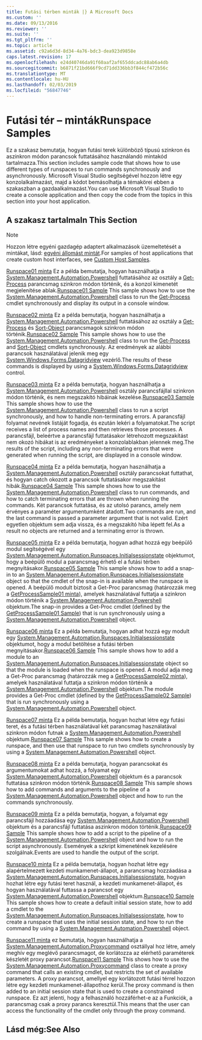 ```yaml
---
title: Futási térben minták |} A Microsoft Docs
ms.custom: ''
ms.date: 09/13/2016
ms.reviewer: ''
ms.suite: ''
ms.tgt_pltfrm: ''
ms.topic: article
ms.assetid: c92a6d3d-8d34-4a76-bdc3-dea923d9858e
caps.latest.revision: 17
ms.openlocfilehash: e24d40746da91f60aaf2af655ddcadc88ab6a4db
ms.sourcegitcommit: b6871f21bd666f9cd71dd336bb3f844cf472b56c
ms.translationtype: MT
ms.contentlocale: hu-HU
ms.lasthandoff: 02/03/2019
ms.locfileid: "56847746"
---
```

# <a name="runspace-samples"></a><span data-ttu-id="8388d-102">Futási tér – minták</span><span class="sxs-lookup"><span data-stu-id="8388d-102">Runspace Samples</span></span>

<span data-ttu-id="8388d-103">Ez a szakasz bemutatja, hogyan futási terek különböző típusú szinkron és aszinkron módon parancsok futtatásához használandó mintakód tartalmazza.</span><span class="sxs-lookup"><span data-stu-id="8388d-103">This section includes sample code that shows how to use different types of runspaces to run commands synchronously and asynchronously.</span></span> <span data-ttu-id="8388d-104">Microsoft Visual Studio segítségével hozzon létre egy konzolalkalmazást, majd a kódot bemásolhatja a témakörei ebben a szakaszban a gazdaalkalmazást.</span><span class="sxs-lookup"><span data-stu-id="8388d-104">You can use Microsoft Visual Studio to create a console application and then copy the code from the topics in this section into your host application.</span></span>

## <a name="in-this-section"></a><span data-ttu-id="8388d-105">A szakasz tartalma</span><span class="sxs-lookup"><span data-stu-id="8388d-105">In This Section</span></span>

> [!NOTE]
> <span data-ttu-id="8388d-106">Hozzon létre egyéni gazdagép adaptert alkalmazások üzemeltetését a mintákat, lásd: [egyéni állomást mintát](./custom-host-samples.md).</span><span class="sxs-lookup"><span data-stu-id="8388d-106">For samples of host applications that create custom host interfaces, see [Custom Host Samples](./custom-host-samples.md).</span></span>

 <span data-ttu-id="8388d-107">[Runspace01 minta](./runspace01-sample.md) Ez a példa bemutatja, hogyan használhatja a [System.Management.Automation.Powershell](/dotnet/api/system.management.automation.powershell) futtatásához az osztály a [Get-Process](/powershell/module/Microsoft.PowerShell.Management/Get-Process) parancsmag szinkron módon történik, és a konzol kimenetét megjelenítése ablak.</span><span class="sxs-lookup"><span data-stu-id="8388d-107">[Runspace01 Sample](./runspace01-sample.md) This sample shows how to use the [System.Management.Automation.Powershell](/dotnet/api/system.management.automation.powershell) class to run the [Get-Process](/powershell/module/Microsoft.PowerShell.Management/Get-Process) cmdlet synchronously and display its output in a console window.</span></span>

 <span data-ttu-id="8388d-108">[Runspace02 minta](./runspace02-sample.md) Ez a példa bemutatja, hogyan használhatja a [System.Management.Automation.Powershell](/dotnet/api/system.management.automation.powershell) futtatásához az osztály a [Get-Process](/powershell/module/Microsoft.PowerShell.Management/Get-Process) és [Sort-Object](/powershell/module/Microsoft.PowerShell.Utility/Sort-Object) parancsmagok szinkron módon történik.</span><span class="sxs-lookup"><span data-stu-id="8388d-108">[Runspace02 Sample](./runspace02-sample.md) This sample shows how to use the [System.Management.Automation.Powershell](/dotnet/api/system.management.automation.powershell) class to run the [Get-Process](/powershell/module/Microsoft.PowerShell.Management/Get-Process) and [Sort-Object](/powershell/module/Microsoft.PowerShell.Utility/Sort-Object) cmdlets synchronously.</span></span> <span data-ttu-id="8388d-109">Az eredmények az alábbi parancsok használatával jelenik meg egy [System.Windows.Forms.Datagridview](/dotnet/api/System.Windows.Forms.DataGridView) vezérlő.</span><span class="sxs-lookup"><span data-stu-id="8388d-109">The results of these commands is displayed by using a [System.Windows.Forms.Datagridview](/dotnet/api/System.Windows.Forms.DataGridView) control.</span></span>

 <span data-ttu-id="8388d-110">[Runspace03 minta](./runspace03-sample.md) Ez a példa bemutatja, hogyan használhatja a [System.Management.Automation.Powershell](/dotnet/api/system.management.automation.powershell) osztály parancsfájllal szinkron módon történik, és nem megszakító hibáinak kezelése.</span><span class="sxs-lookup"><span data-stu-id="8388d-110">[Runspace03 Sample](./runspace03-sample.md) This sample shows how to use the [System.Management.Automation.Powershell](/dotnet/api/system.management.automation.powershell) class to run a script synchronously, and how to handle non-terminating errors.</span></span> <span data-ttu-id="8388d-111">A parancsfájl folyamat nevének listáját fogadja, és ezután lekéri a folyamatokat.</span><span class="sxs-lookup"><span data-stu-id="8388d-111">The script receives a list of process names and then retrieves those processes.</span></span> <span data-ttu-id="8388d-112">A parancsfájl, beleértve a parancsfájl futtatásakor létrehozott megszakítást nem okozó hibákat is az eredményeket a konzolablakban jelennek meg.</span><span class="sxs-lookup"><span data-stu-id="8388d-112">The results of the script, including any non-terminating errors that were generated when running the script, are displayed in a console window.</span></span>

 <span data-ttu-id="8388d-113">[Runspace04 minta](./runspace04-sample.md) Ez a példa bemutatja, hogyan használhatja a [System.Management.Automation.Powershell](/dotnet/api/system.management.automation.powershell) osztály parancsokat futtathat, és hogyan catch okozott a parancsok futtatásakor megszakítást hibák.</span><span class="sxs-lookup"><span data-stu-id="8388d-113">[Runspace04 Sample](./runspace04-sample.md) This sample shows how to use the [System.Management.Automation.Powershell](/dotnet/api/system.management.automation.powershell) class to run commands, and how to catch terminating errors that are thrown when running the commands.</span></span> <span data-ttu-id="8388d-114">Két parancsok futtatása, és az utolsó parancs, amely nem érvényes a paraméter argumentumként átadott.</span><span class="sxs-lookup"><span data-stu-id="8388d-114">Two commands are run, and the last command is passed a parameter argument that is not valid.</span></span> <span data-ttu-id="8388d-115">Ezért egyetlen objektum sem adja vissza, és a megszakító hiba lépett fel.</span><span class="sxs-lookup"><span data-stu-id="8388d-115">As a result no objects are returned and a terminating error is thrown.</span></span>

 <span data-ttu-id="8388d-116">[Runspace05 minta](./runspace05-sample.md) Ez a példa bemutatja, hogyan adhat hozzá egy beépülő modul segítségével egy [System.Management.Automation.Runspaces.Initialsessionstate](/dotnet/api/System.Management.Automation.Runspaces.InitialSessionState) objektumot, hogy a beépülő modul a parancsmag érhető el a futási térben megnyitásakor.</span><span class="sxs-lookup"><span data-stu-id="8388d-116">[Runspace05 Sample](./runspace05-sample.md) This sample shows how to add a snap-in to an [System.Management.Automation.Runspaces.Initialsessionstate](/dotnet/api/System.Management.Automation.Runspaces.InitialSessionState) object so that the cmdlet of the snap-in is available when the runspace is opened.</span></span> <span data-ttu-id="8388d-117">A beépülő modult biztosít a Get-Proc parancsmag (határozzák meg a [GetProcessSample01 minta](../cmdlet/getprocesssample01-sample.md)), amelyek használatával futtatja a szinkron módon történik a [System.Management.Automation.Powershell](/dotnet/api/system.management.automation.powershell) objektum.</span><span class="sxs-lookup"><span data-stu-id="8388d-117">The snap-in provides a Get-Proc cmdlet (defined by the [GetProcessSample01 Sample](../cmdlet/getprocesssample01-sample.md)) that is run synchronously using a [System.Management.Automation.Powershell](/dotnet/api/system.management.automation.powershell) object.</span></span>

 <span data-ttu-id="8388d-118">[Runspace06 minta](./runspace06-sample.md) Ez a példa bemutatja, hogyan adhat hozzá egy modult egy [System.Management.Automation.Runspaces.Initialsessionstate](/dotnet/api/System.Management.Automation.Runspaces.InitialSessionState) objektumot, hogy a modul betöltése a futási térben megnyitásakor.</span><span class="sxs-lookup"><span data-stu-id="8388d-118">[Runspace06 Sample](./runspace06-sample.md) This sample shows how to add a module to an [System.Management.Automation.Runspaces.Initialsessionstate](/dotnet/api/System.Management.Automation.Runspaces.InitialSessionState) object so that the module is loaded when the runspace is opened.</span></span> <span data-ttu-id="8388d-119">A modul adja meg a Get-Proc parancsmag (határozzák meg a [GetProcessSample02 minta](../cmdlet/getprocesssample02-sample.md)), amelyek használatával futtatja a szinkron módon történik a [System.Management.Automation.Powershell](/dotnet/api/system.management.automation.powershell) objektum.</span><span class="sxs-lookup"><span data-stu-id="8388d-119">The module provides a Get-Proc cmdlet (defined by the [GetProcessSample02 Sample](../cmdlet/getprocesssample02-sample.md)) that is run synchronously using a [System.Management.Automation.Powershell](/dotnet/api/system.management.automation.powershell) object.</span></span>

 <span data-ttu-id="8388d-120">[Runspace07 minta](./runspace07-sample.md) Ez a példa bemutatja, hogyan hozhat létre egy futási teret, és a futási térben használatával két parancsmag használatával szinkron módon futnak a [System.Management.Automation.Powershell](/dotnet/api/system.management.automation.powershell) objektum.</span><span class="sxs-lookup"><span data-stu-id="8388d-120">[Runspace07 Sample](./runspace07-sample.md) This sample shows how to create a runspace, and then use that runspace to run two cmdlets synchronously by using a [System.Management.Automation.Powershell](/dotnet/api/system.management.automation.powershell) object.</span></span>

 <span data-ttu-id="8388d-121">[Runspace08 minta](./runspace08-sample.md) Ez a példa bemutatja, hogyan parancsokat és argumentumokat adhat hozzá, a folyamat egy [System.Management.Automation.Powershell](/dotnet/api/system.management.automation.powershell) objektum és a parancsok futtatása szinkron módon történik.</span><span class="sxs-lookup"><span data-stu-id="8388d-121">[Runspace08 Sample](./runspace08-sample.md) This sample shows how to add commands and arguments to the pipeline of a [System.Management.Automation.Powershell](/dotnet/api/system.management.automation.powershell) object and how to run the commands synchronously.</span></span>

 <span data-ttu-id="8388d-122">[Runspace09 minta](./runspace09-sample.md) Ez a példa bemutatja, hogyan, a folyamat egy parancsfájl hozzáadása egy [System.Management.Automation.Powershell](/dotnet/api/system.management.automation.powershell) objektum és a parancsfájl futtatása aszinkron módon történik.</span><span class="sxs-lookup"><span data-stu-id="8388d-122">[Runspace09 Sample](./runspace09-sample.md) This sample shows how to add a script to the pipeline of a [System.Management.Automation.Powershell](/dotnet/api/system.management.automation.powershell) object and how to run the script asynchronously.</span></span> <span data-ttu-id="8388d-123">Események a szkript kimenetének kezelésére szolgálnak.</span><span class="sxs-lookup"><span data-stu-id="8388d-123">Events are used to handle the output of the script.</span></span>

 <span data-ttu-id="8388d-124">[Runspace10 minta](./runspace10-sample.md) Ez a példa bemutatja, hogyan hozhat létre egy alapértelmezett kezdeti munkamenet-állapot, a parancsmag hozzáadása a [System.Management.Automation.Runspaces.Initialsessionstate](/dotnet/api/System.Management.Automation.Runspaces.InitialSessionState), hogyan hozhat létre egy futási teret használ, a kezdeti munkamenet-állapot, és hogyan használatával futtassa a parancsot egy [System.Management.Automation.Powershell](/dotnet/api/system.management.automation.powershell) objektum.</span><span class="sxs-lookup"><span data-stu-id="8388d-124">[Runspace10 Sample](./runspace10-sample.md) This sample shows how to create a default initial session state, how to add a cmdlet to the [System.Management.Automation.Runspaces.Initialsessionstate](/dotnet/api/System.Management.Automation.Runspaces.InitialSessionState), how to create a runspace that uses the initial session state, and how to run the command by using a [System.Management.Automation.Powershell](/dotnet/api/system.management.automation.powershell) object.</span></span>

 <span data-ttu-id="8388d-125">[Runspace11 minta](./runspace11-sample.md) ez bemutatja, hogyan használhatja a [System.Management.Automation.Proxycommand](/dotnet/api/System.Management.Automation.ProxyCommand) osztállyal hoz létre, amely meghív egy meglévő parancsmagot, de korlátozza az elérhető paraméterek készletét proxy parancsot.</span><span class="sxs-lookup"><span data-stu-id="8388d-125">[Runspace11 Sample](./runspace11-sample.md) This shows how to use the [System.Management.Automation.Proxycommand](/dotnet/api/System.Management.Automation.ProxyCommand) class to create a proxy command that calls an existing cmdlet, but restricts the set of available parameters.</span></span> <span data-ttu-id="8388d-126">A proxy parancsot, amellyel egy korlátozott futási térrel hozzon létre egy kezdeti munkamenet-állapothoz kerül.</span><span class="sxs-lookup"><span data-stu-id="8388d-126">The proxy command is then added to an initial session state that is used to create a constrained runspace.</span></span> <span data-ttu-id="8388d-127">Ez azt jelenti, hogy a felhasználó hozzáférhet-e az a Funkciók, a parancsmag csak a proxy parancs keresztül.</span><span class="sxs-lookup"><span data-stu-id="8388d-127">This means that the user can access the functionality of the cmdlet only through the proxy command.</span></span>

## <a name="see-also"></a><span data-ttu-id="8388d-128">Lásd még:</span><span class="sxs-lookup"><span data-stu-id="8388d-128">See Also</span></span>

